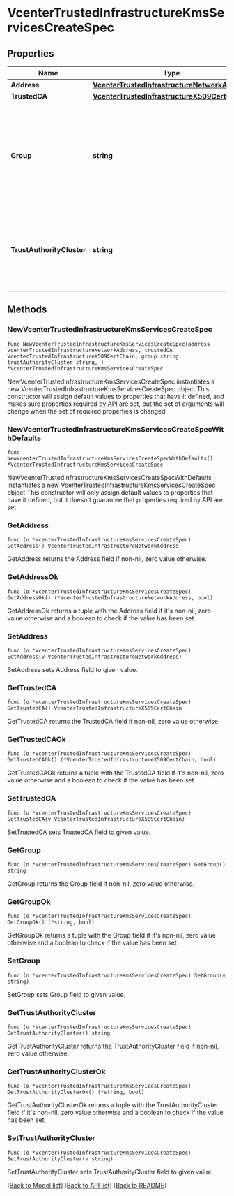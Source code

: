 # VcenterTrustedInfrastructureKmsServicesCreateSpec

## Properties

Name | Type | Description | Notes
------------ | ------------- | ------------- | -------------
**Address** | [**VcenterTrustedInfrastructureNetworkAddress**](VcenterTrustedInfrastructureNetworkAddress.md) |  | 
**TrustedCA** | [**VcenterTrustedInfrastructureX509CertChain**](VcenterTrustedInfrastructureX509CertChain.md) |  | 
**Group** | **string** | The group determines the Attestation Service instances this Key Provider service can accept reports from. | 
**TrustAuthorityCluster** | **string** | The cluster specifies the Trust Authority Cluster this Key Provider Service belongs to. | 

## Methods

### NewVcenterTrustedInfrastructureKmsServicesCreateSpec

`func NewVcenterTrustedInfrastructureKmsServicesCreateSpec(address VcenterTrustedInfrastructureNetworkAddress, trustedCA VcenterTrustedInfrastructureX509CertChain, group string, trustAuthorityCluster string, ) *VcenterTrustedInfrastructureKmsServicesCreateSpec`

NewVcenterTrustedInfrastructureKmsServicesCreateSpec instantiates a new VcenterTrustedInfrastructureKmsServicesCreateSpec object
This constructor will assign default values to properties that have it defined,
and makes sure properties required by API are set, but the set of arguments
will change when the set of required properties is changed

### NewVcenterTrustedInfrastructureKmsServicesCreateSpecWithDefaults

`func NewVcenterTrustedInfrastructureKmsServicesCreateSpecWithDefaults() *VcenterTrustedInfrastructureKmsServicesCreateSpec`

NewVcenterTrustedInfrastructureKmsServicesCreateSpecWithDefaults instantiates a new VcenterTrustedInfrastructureKmsServicesCreateSpec object
This constructor will only assign default values to properties that have it defined,
but it doesn't guarantee that properties required by API are set

### GetAddress

`func (o *VcenterTrustedInfrastructureKmsServicesCreateSpec) GetAddress() VcenterTrustedInfrastructureNetworkAddress`

GetAddress returns the Address field if non-nil, zero value otherwise.

### GetAddressOk

`func (o *VcenterTrustedInfrastructureKmsServicesCreateSpec) GetAddressOk() (*VcenterTrustedInfrastructureNetworkAddress, bool)`

GetAddressOk returns a tuple with the Address field if it's non-nil, zero value otherwise
and a boolean to check if the value has been set.

### SetAddress

`func (o *VcenterTrustedInfrastructureKmsServicesCreateSpec) SetAddress(v VcenterTrustedInfrastructureNetworkAddress)`

SetAddress sets Address field to given value.


### GetTrustedCA

`func (o *VcenterTrustedInfrastructureKmsServicesCreateSpec) GetTrustedCA() VcenterTrustedInfrastructureX509CertChain`

GetTrustedCA returns the TrustedCA field if non-nil, zero value otherwise.

### GetTrustedCAOk

`func (o *VcenterTrustedInfrastructureKmsServicesCreateSpec) GetTrustedCAOk() (*VcenterTrustedInfrastructureX509CertChain, bool)`

GetTrustedCAOk returns a tuple with the TrustedCA field if it's non-nil, zero value otherwise
and a boolean to check if the value has been set.

### SetTrustedCA

`func (o *VcenterTrustedInfrastructureKmsServicesCreateSpec) SetTrustedCA(v VcenterTrustedInfrastructureX509CertChain)`

SetTrustedCA sets TrustedCA field to given value.


### GetGroup

`func (o *VcenterTrustedInfrastructureKmsServicesCreateSpec) GetGroup() string`

GetGroup returns the Group field if non-nil, zero value otherwise.

### GetGroupOk

`func (o *VcenterTrustedInfrastructureKmsServicesCreateSpec) GetGroupOk() (*string, bool)`

GetGroupOk returns a tuple with the Group field if it's non-nil, zero value otherwise
and a boolean to check if the value has been set.

### SetGroup

`func (o *VcenterTrustedInfrastructureKmsServicesCreateSpec) SetGroup(v string)`

SetGroup sets Group field to given value.


### GetTrustAuthorityCluster

`func (o *VcenterTrustedInfrastructureKmsServicesCreateSpec) GetTrustAuthorityCluster() string`

GetTrustAuthorityCluster returns the TrustAuthorityCluster field if non-nil, zero value otherwise.

### GetTrustAuthorityClusterOk

`func (o *VcenterTrustedInfrastructureKmsServicesCreateSpec) GetTrustAuthorityClusterOk() (*string, bool)`

GetTrustAuthorityClusterOk returns a tuple with the TrustAuthorityCluster field if it's non-nil, zero value otherwise
and a boolean to check if the value has been set.

### SetTrustAuthorityCluster

`func (o *VcenterTrustedInfrastructureKmsServicesCreateSpec) SetTrustAuthorityCluster(v string)`

SetTrustAuthorityCluster sets TrustAuthorityCluster field to given value.



[[Back to Model list]](../README.md#documentation-for-models) [[Back to API list]](../README.md#documentation-for-api-endpoints) [[Back to README]](../README.md)


